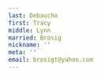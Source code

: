 ```yaml
---
last: Debauche
first: Tracy
middle: Lynn
married: Brosig
nickname: ''
meta: ''
email: brosigt@yahoo.com
---
```

